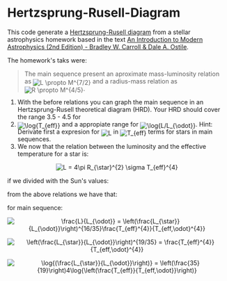 # Hertzsprung-Rusell-Diagram

This code generate a [Hertzsprung-Rusell diagram](https://en.wikipedia.org/wiki/Hertzsprung%E2%80%93Russell_diagram) from a stellar astrophysics homework based in the text [An Introduction to Modern Astrophysics (2nd Edition) - Bradley W. Carroll & Dale A. Ostile](https://www.amazon.com/Introduction-Modern-Astrophysics-2nd/dp/0805304029).

The homework's taks were:

> The main sequence present an aproximate mass-luminosity relation as <img alt="L \propto M^{7/2}" src="https://render.githubusercontent.com/render/math?math=L%20%5Cpropto%20M%5E%7B7%2F2%7D" style="transform: translateY(20%);" /> and a radius-mass relation as <img alt="R \propto M^{4/5}" src="https://render.githubusercontent.com/render/math?math=R%20%5Cpropto%20M%5E%7B4%2F5%7D" style="transform: translateY(20%);" />.
1. With the before relations you can graph the main sequence in an Hertzsprung-Rusell theoretical diagram (HRD). Your HRD should cover the range 3.5 - 4.5 for
2. <img alt="\log{T_{eff}}" src="https://render.githubusercontent.com/render/math?math=%5Clog%7BT_%7Beff%7D%7D" style="transform: translateY(20%);" /> and a appropiate range for <img alt="\log{L/L_{\odot}}" src="https://render.githubusercontent.com/render/math?math=%5Clog%7BL%2FL_%7B%5Codot%7D%7D" style="transform: translateY(20%);" />. Hint: Derivate first a expresion for <img alt="L" src="https://render.githubusercontent.com/render/math?math=L" style="transform: translateY(20%);" /> in <img alt="T_{eff}" src="https://render.githubusercontent.com/render/math?math=T_%7Beff%7D" style="transform: translateY(20%);" /> terms for stars in main sequences.
2. We now that the relation between the luminosity and the effective temperature for a star is:
<p align="center"><img alt="L = 4\pi R_{\star}^{2} \sigma T_{eff}^{4}" src="https://render.githubusercontent.com/render/math?math=L%20%3D%204%5Cpi%20R_%7B%5Cstar%7D%20%5Csigma%20T_%7Beff%7D%5E%7B4%7D"/></p>

if we divided with the Sun's values:


from the above relations we have that:


for main sequence:


<p align="center"><img alt="\frac{L}{L_{\odot}} = \left(\frac{L_{\star}}{L_{\odot}}\right)^{16/35}\frac{T_{eff}^{4}}{T_{eff,\odot}^{4}}" src="https://render.githubusercontent.com/render/math?math=%5Cfrac%7BL%7D%7BL_%7B%5Codot%7D%7D%20%3D%20%5Cleft%28%5Cfrac%7BL_%7B%5Cstar%7D%7D%7BL_%7B%5Codot%7D%7D%5Cright%29%5E%7B16%2F35%7D%5Cfrac%7BT_%7Beff%7D%5E%7B4%7D%7D%7BT_%7Beff%2C%5Codot%7D%5E%7B4%7D%7D"/></p>

<p align="center"><img alt="\left(\frac{L_{\star}}{L_{\odot}}\right)^{19/35} = \frac{T_{eff}^{4}}{T_{eff,\odot}^{4}}" src="https://render.githubusercontent.com/render/math?math=%5Cleft%28%5Cfrac%7BL_%7B%5Cstar%7D%7D%7BL_%7B%5Codot%7D%7D%5Cright%29%5E%7B19%2F35%7D%20%3D%20%5Cfrac%7BT_%7Beff%7D%5E%7B4%7D%7D%7BT_%7Beff%2C%5Codot%7D%5E%7B4%7D%7D"/></p>

<p align="center"><img alt="\log{(\frac{L_{\star}}{L_{\odot}}\right)} = \left(\frac{35}{19}\right)4\log{\left(\frac{T_{eff}}{T_{eff,\odot}}\right)}" src="https://render.githubusercontent.com/render/math?math=%5Clog%7B%28%5Cfrac%7BL_%7B%5Cstar%7D%7D%7BL_%7B%5Codot%7D%7D%5Cright%29%7D%20%3D%20%5Cleft%28%5Cfrac%7B35%7D%7B19%7D%5Cright%294%5Clog%7B%5Cleft%28%5Cfrac%7BT_%7Beff%7D%7D%7BT_%7Beff%2C%5Codot%7D%7D%5Cright%29%7D"/></p>
